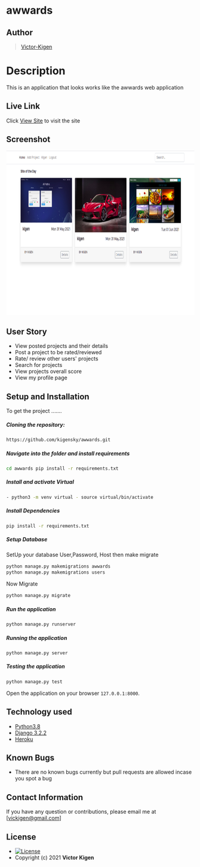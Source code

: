 # awwards 
## Author  
  
>[Victor-Kigen](https://github.com/kigensky)  
  
# Description  
This is an application that looks works like the awwards web application
  
##  Live Link  
 Click [View Site](https://kigen-awwards.herokuapp.com/)  to visit the site
 
 ## Screenshot
 
 <img src="https://raw.githubusercontent.com/kigensky/awwards/main/awwards/static/awwards/Screenshot from 2021-06-01 19-40-16.png" width="900px" height="440px">

## User Story  
  
* View posted projects and their details
* Post a project to be rated/reviewed
* Rate/ review other users' projects
* Search for projects 
* View projects overall score
* View my profile page 
  

  
## Setup and Installation  
To get the project .......  
  
##### Cloning the repository:  
 ```bash 
 https://github.com/kigensky/awwards.git
```
##### Navigate into the folder and install requirements  
 ```bash 
cd awwards pip install -r requirements.txt 
```
##### Install and activate Virtual  
 ```bash 
- python3 -m venv virtual - source virtual/bin/activate  
```  
##### Install Dependencies  
 ```bash 
 pip install -r requirements.txt 
```  
 ##### Setup Database  
  SetUp your database User,Password, Host then make migrate  
 ```bash 
python manage.py makemigrations awwards 
python manage.py makemigrations users
 ``` 
 Now Migrate  
 ```bash 
 python manage.py migrate 
```
##### Run the application  
 ```bash 
 python manage.py runserver 
``` 
##### Running the application  
 ```bash 
 python manage.py server 
```
##### Testing the application  
 ```bash 
 python manage.py test 
```
Open the application on your browser `127.0.0.1:8000`.  
  
  
## Technology used  
  
* [Python3.8](https://www.python.org/)  
* [Django 3.2.2](https://docs.djangoproject.com/en/2.2/)  
* [Heroku](https://heroku.com)  
  
  
## Known Bugs  
* There are no known bugs currently but pull requests are allowed incase you spot a bug  
  
## Contact Information   
If you have any question or contributions, please email me at [vickigen@gmail.com]  
  
## License 

* [![License](https://img.shields.io/packagist/l/loopline-systems/closeio-api-wrapper.svg)](https://github.com/kigensky/pic-galery/blob/main/LICENCE)  
* Copyright (c) 2021 **Victor Kigen**